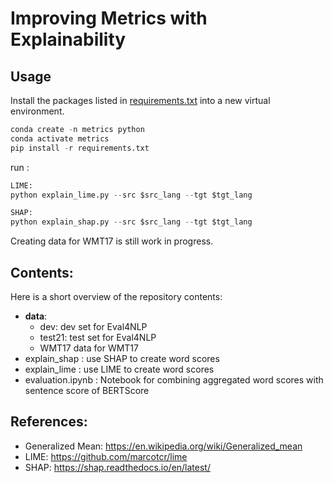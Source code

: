 # Improving Metrics with Explainability

## Usage

Install the packages listed in [requirements.txt](requirements.txt) into a new virtual environment.

```python
conda create -n metrics python
conda activate metrics
pip install -r requirements.txt
```

run :

```python
LIME:
python explain_lime.py --src $src_lang --tgt $tgt_lang

SHAP:
python explain_shap.py --src $src_lang --tgt $tgt_lang
```

Creating data for WMT17 is still work in progress.

## Contents:

Here is a short overview of the repository contents:

- **data**:
  - dev: dev set for Eval4NLP
  - test21: test set for Eval4NLP
  - WMT17 data for WMT17
- explain_shap : use SHAP to create word scores
- explain_lime : use LIME to create word scores
- evaluation.ipynb : Notebook for combining aggregated word scores with sentence score of BERTScore

## References:

- Generalized Mean: https://en.wikipedia.org/wiki/Generalized_mean
- LIME: https://github.com/marcotcr/lime
- SHAP: https://shap.readthedocs.io/en/latest/
